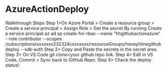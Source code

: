 # AzureActionDeploy
Walkthrough Steps
Step 1>On Azure Portal > Create a resource group > Create a service principal > Assign Role > Get the secret
By running 
Create a service principal
az ad sp create-for-rbac --name "hhgithubactionazure" --role contributor --scopes /subscriptions/xxxxxxx232324cxxxxxxx/resourceGroups/honeyhlinegithubdeploy --sdk-auth
Step 2> Copy and Paste the secrets in the secret area.
Step 3> On VS Code git clone<your github repo link.
Step 4> Edit in VS Code, Commit > Sync back to GitHub Repo.
Step 5> Check the deploy status!
